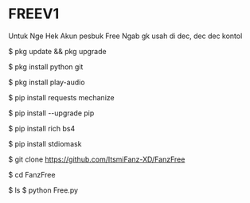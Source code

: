 # FREEV1

Untuk Nge Hek Akun pesbuk Free Ngab gk usah di dec, dec dec kontol

$ pkg update && pkg upgrade

$ pkg install python git

$ pkg install play-audio

$ pip install requests mechanize

$ pip install --upgrade pip

$ pip install rich bs4

$ pip install stdiomask

$ git clone https://github.com/ItsmiFanz-XD/FanzFree

$ cd FanzFree

$ ls $ python Free.py
